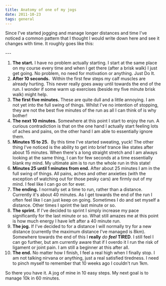 ```yaml
---
title: Anatomy of one of my jogs
date: 2011-10-23
tags: general
---
```

<p>Since I've started jogging and manage longer distances and time I've noticed a common pattern that I thought I would write down here and see it changes with time. It roughly goes like this:</p>
---

<ol>
<li><strong>The start.</strong> I have no problem actually starting. I start at the same place on my course every time and when I get there (after a brisk walk) I just get going. No problem, no need for motivation or anything. Just Do It.</li>
<li><strong>After 10 seconds.</strong>  Within the first few steps my calf muscles are already hurting. This never really goes away until towards the end of the run. I wonder if some warm up exercises (beside my five minute brisk walk) might help.</li>
<li><strong>The first five minutes.</strong> These are quite dull and a little annoying. I am not yet into the full swing of things. Whilst I've no intention of stopping, they are not the best five minutes of the run as all I can think of is why bother!</li>
<li><strong>The next 10 minutes.</strong> Somewhere at this point I start to enjoy the run. A curious contradiction is that on the one hand I actually start feeling lots of aches and pains, on the other hand I am able to essentially ignore them.</li>
<li><strong>Minutes 15 to 25.</strong>  By this time I've started sweating, yuck! The other thing I've noticed is the ability to get into brief trance like states after about 15 minutes. When there's a long straight stretch and I am always looking at the same thing, I can for few seconds at a time essentially blank my mind. My ultimate aim is to run the whole run in this state!</li>
<li><strong>Minutes 25 until 1 minutes from end.</strong> After about 25 minutes I am in the full swing of things. All pains, aches and other anxieties (with the exception of watching out for those pesky cars) are firmly out of my mind. I feel like I can go on for ever.</li>
<li><strong>The ending.</strong> I normally set a time to run, rather than a distance. Currently it's about 40 minutes. As I get towards the end of the run I often feel like I can just keep on going. Sometimes I do and set myself a distance. Other times I sprint the last minute or so.</li>
<li><strong>The sprint.</strong> If I've decided to sprint I simply increase my pace significantly for the last minute or so. What still amazes me at this point is how much energy I have left after a 40 minute run.</li>
<li><strong>The jog.</strong> If I've decided to for a distance I will normally try for a new distance (currently the maximum distance I've managed is 8km). Somewhere towards the end of this I <strong>really</strong> <em>do <strong>feel</strong> </em><strong>TIRED</strong>. I still feel I can go further, but am currently aware that if I overdo it I run the risk of ligament or joint pain. I am still a beginner at this after all.</li>
<li><strong>The end.</strong> No matter how I finish, I feel a real high when I finally stop. I am not talking nirvana or anything, just a real satisfied tiredness. I need to pinch myself to remember that 10 weeks ago I couldn't run 1km.</li>
</ol>
<p>So there you have it. A jog of mine in 10 easy steps. My next goal is to manage 10k in 60 minutes.</p>
